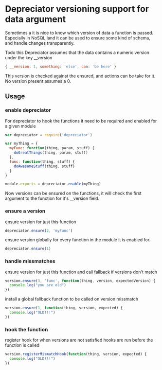 # Depreciator versioning support for data argument

Sometimes a it is nice to know which version of data a function is passed.
Especially in NoSQL land it can be used to ensure some kind of schema, and
handle changes transparently.

Todo this Depreciator assumes that the data contains a numeric version under the
key \__version

  ```javascript
  { __version: 1, something: 'else', can: 'be here' }
  ```

This version is checked against the ensured, and actions can be take for it.
No version present assumes a 0.

## Usage


### enable depreciator
For depreciator to hook the functions it need to be required and enabled for a
given module

  ```javascript
  var depreciator = require('depreciator')

  var myThing = {
    myFunc: function(thing, param, stuff) {
      doGreatThings(thing, param, stuff)
    },
    func: function(thing, stuff) {
      doAwesomeStuff(thing, stuff)
    }
  }

  module.exports = depreciator.enable(myThing)
  ```

Now versions can be ensured on the functions, it will check the first argument
to the function for it's \__version field.

### ensure a version
ensure version for just this function

  ```javascript
  depreciator.ensure(2, 'myFunc')
  ```

ensure version globally for every function in the module it is enabled for.

  ```javascript
  depreciator.ensure(1)
  ```

### handle missmatches
ensure version for just this function and call fallback if versions don't match

  ```javascript
  version.ensure(3, 'func', function(thing, version, expectedVersion) {
    console.log("you are old")
  })
  ```

install a global fallback function to be called on version missmatch

  ```javascript
  version.ensure(1, function(thing, version, expected) {
    console.log("OLD!!!")
  })
  ```

### hook the function
register hook for when versions are not satisfied hooks are run before the function is called

  ```javascript
  version.registerMismatchHook(function(thing, version, expected) {
    console.log("OLD!!!")
  })
  ```



